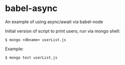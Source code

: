# babel-async

An example of using async/await via babel-node


Initial version of script to print users; run via mongo shell:

```
$ mongo <dbname> userList.js
```

Example:

```
$ mongo test userList.js
```



